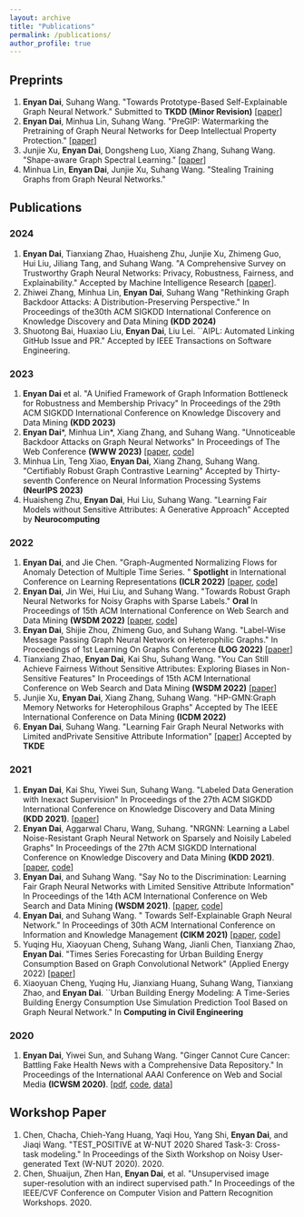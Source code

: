```yaml
---
layout: archive
title: "Publications"
permalink: /publications/
author_profile: true
---
```



## Preprints
1. **Enyan Dai**, Suhang Wang. "Towards Prototype-Based Self-Explainable Graph Neural Network."  Submitted to **TKDD (Minor Revision)** [[paper](https://arxiv.org/abs/2210.01974)]
1. **Enyan Dai**, Minhua Lin, Suhang Wang. "PreGIP: Watermarking the Pretraining of Graph Neural Networks for Deep Intellectual Property Protection." [[paper](https://arxiv.org/abs/2402.04435)]
1. Junjie Xu, **Enyan Dai**, Dongsheng Luo, Xiang Zhang, Suhang Wang. "Shape-aware Graph Spectral Learning." [[paper](https://arxiv.org/abs/2310.10064)]
1.  Minhua Lin, **Enyan Dai**, Junjie Xu, Suhang Wang. "Stealing Training Graphs from Graph Neural Networks."


## Publications
### 2024
1. **Enyan Dai**, Tianxiang Zhao, Huaisheng Zhu, Junjie Xu, Zhimeng Guo, Hui Liu, Jiliang Tang, and Suhang Wang. "A Comprehensive Survey on Trustworthy Graph Neural Networks: Privacy, Robustness, Fairness, and Explainability." Accepted by Machine Intelligence Research \[[paper](https://arxiv.org/pdf/2204.08570.pdf)].
1. Zhiwei Zhang, Minhua Lin, **Enyan Dai**, Suhang Wang "Rethinking Graph Backdoor Attacks: A Distribution-Preserving Perspective." In Proceedings of the30th ACM SIGKDD International Conference on Knowledge Discovery and Data Mining **(KDD 2024)**
1. Shuotong Bai, Huaxiao Liu, **Enyan Dai**, Liu Lei. ``AIPL: Automated Linking GitHub Issue and PR." Accepted by IEEE Transactions on Software Engineering.
### 2023
1. **Enyan Dai** et al. "A Unified Framework of Graph Information Bottleneck for Robustness and Membership Privacy" In Proceedings of the 29th ACM SIGKDD International Conference on Knowledge Discovery and Data Mining **(KDD 2023)**
1. **Enyan Dai**\*, Minhua Lin\*, Xiang Zhang, and Suhang Wang. "Unnoticeable Backdoor Attacks on Graph Neural Networks" In Proceedings of The Web Conference **(WWW 2023)** \[[paper](https://arxiv.org/pdf/2303.01263.pdf), [code](https://github.com/EnyanDai/UGBA)\]
1. Minhua Lin, Teng Xiao, **Enyan Dai**, Xiang Zhang, Suhang Wang. "Certifiably Robust Graph Contrastive Learning" Accepted by Thirty-seventh Conference on Neural Information Processing Systems **(NeurIPS 2023)**
1. Huaisheng Zhu, **Enyan Dai**, Hui Liu, Suhang Wang. "Learning Fair Models without Sensitive Attributes: A Generative Approach" Accepted by **Neurocomputing**


### 2022
1. **Enyan Dai**, and Jie Chen. "Graph-Augmented Normalizing Flows for Anomaly Detection of Multiple Time Series. " **Spotlight** in International Conference on Learning Representations **(ICLR 2022)** \[[paper](https://openreview.net/pdf?id=45L_dgP48Vd), [code](https://github.com/EnyanDai/GANF)\]
2. **Enyan Dai**, Jin Wei, Hui Liu, and Suhang Wang. "Towards Robust Graph Neural Networks for Noisy Graphs with Sparse Labels." **Oral** In Proceedings of 15th ACM International Conference on Web Search and Data Mining **(WSDM 2022)** \[[paper](https://arxiv.org/pdf/2201.00232.pdf), [code](https://github.com/EnyanDai/RSGNN)\]
3.  **Enyan Dai**, Shijie Zhou, Zhimeng Guo, and Suhang Wang. "Label-Wise Message Passing Graph Neural Network on Heterophilic Graphs." In Proceedings of 1st Learning On Graphs Conference **(LOG 2022)** \[[paper](https://arxiv.org/pdf/2110.08128.pdf)]
4. Tianxiang Zhao, **Enyan Dai**, Kai Shu, Suhang Wang. "You Can Still Achieve Fairness Without Sensitive Attributes: Exploring Biases in Non-Sensitive Features" In Proceedings of 15th ACM International Conference on Web Search and Data Mining **(WSDM 2022)** \[[paper](https://arxiv.org/abs/2104.14537)\]
5. Junjie Xu, **Enyan Dai**, Xiang Zhang, Suhang Wang. "HP-GMN:Graph Memory Networks for Heterophilous Graphs" Accepted by The IEEE International Conference on Data Mining **(ICDM 2022)**
6. **Enyan Dai**, Suhang Wang. "Learning Fair Graph Neural Networks with Limited andPrivate Sensitive Attribute Information" \[[paper](https://enyandai.github.io/files/FairGNN_journal.pdf)] Accepted by **TKDE**

### 2021
1. **Enyan Dai**, Kai Shu, Yiwei Sun, Suhang Wang. "Labeled Data Generation with Inexact Supervision" In Proceedings of the 27th ACM SIGKDD International Conference on Knowledge Discovery and Data Mining **(KDD 2021)**. \[[paper](https://arxiv.org/abs/2106.04716)\]
2. **Enyan Dai**, Aggarwal Charu, Wang, Suhang. "NRGNN: Learning a Label Noise-Resistant Graph Neural Network on Sparsely and Noisily Labeled Graphs" In Proceedings of the 27th ACM SIGKDD International Conference on Knowledge Discovery and Data Mining **(KDD 2021)**. \[[paper](https://arxiv.org/abs/2106.04714), [code](https://github.com/EnyanDai/NRGNN)\]
3. **Enyan Dai**, and Suhang Wang. "Say No to the Discrimination: Learning Fair Graph Neural Networks with Limited Sensitive Attribute Information" In Proceedings of the 14th ACM International Conference on Web Search and Data Mining **(WSDM 2021)**. \[[paper](https://arxiv.org/pdf/2009.01454.pdf), [code](https://github.com/EnyanDai/FairGNN)\]
4. **Enyan Dai**, and Suhang Wang. " Towards Self-Explainable Graph Neural Network." In Proceedings of 30th ACM International Conference on Information and Knowledge Management **(CIKM 2021)** [[paper](https://arxiv.org/pdf/2108.12055.pdf), [code](https://github.com/EnyanDai/SEGNN)]
5. Yuqing Hu, Xiaoyuan Cheng, Suhang Wang, Jianli Chen, Tianxiang Zhao, **Enyan Dai**. "Times Series Forecasting for Urban Building Energy Consumption Based on Graph Convolutional Network" (Applied Energy 2022) \[[paper](https://arxiv.org/abs/2105.13399)\] 
6. Xiaoyuan Cheng, Yuqing Hu, Jianxiang Huang, Suhang Wang, Tianxiang Zhao, and **Enyan Dai**. ``Urban Building Energy Modeling: A Time-Series Building Energy Consumption Use Simulation Prediction Tool Based on Graph Neural Network." In **Computing in Civil Engineering**

### 2020
1. **Enyan Dai**, Yiwei Sun, and Suhang Wang. "Ginger Cannot Cure Cancer: Battling Fake Health News with a Comprehensive Data Repository." In Proceedings of the International AAAI Conference on Web and Social Media **(ICWSM 2020)**. \[[pdf](https://arxiv.org/pdf/2002.00837.pdf), [code](https://github.com/EnyanDai/FakeHealth), [data](https://zenodo.org/record/3606757)\]


## Workshop Paper
1. Chen, Chacha, Chieh-Yang Huang, Yaqi Hou, Yang Shi, **Enyan Dai**, and Jiaqi Wang. "TEST_POSITIVE at W-NUT 2020 Shared Task-3: Cross-task modeling." In Proceedings of the Sixth Workshop on Noisy User-generated Text (W-NUT 2020). 2020.
2. Chen, Shuaijun, Zhen Han, **Enyan Dai**, et al. "Unsupervised image super-resolution with an indirect supervised path." In Proceedings of the IEEE/CVF Conference on Computer Vision and Pattern Recognition Workshops. 2020.
